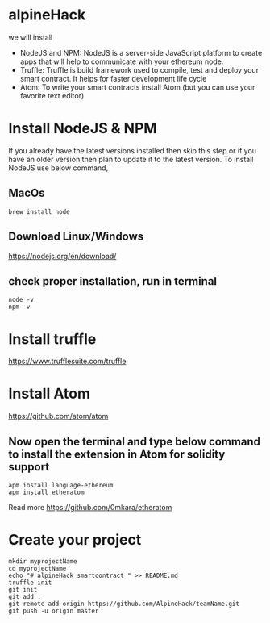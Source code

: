 # alpineHack

we will install
* NodeJS and NPM: NodeJS is a server-side JavaScript platform to create apps that will help to communicate with your ethereum node.
* Truffle: Truffle is build framework used to compile, test and deploy your smart contract. It helps for faster development life cycle
* Atom: To write your smart contracts install Atom (but you can use your favorite text editor)

# Install NodeJS & NPM
If you already have the latest versions installed then skip this step or if you have an older version then plan to update it to the latest version.
To install NodeJS use below command,
## MacOs
```
brew install node
```
## Download Linux/Windows
https://nodejs.org/en/download/
## check proper installation, run in terminal
```
node -v
npm -v
```
# Install truffle
https://www.trufflesuite.com/truffle

# Install Atom
https://github.com/atom/atom

## Now open the terminal and type below command to install the extension in Atom for solidity support
```
apm install language-ethereum
apm install etheratom
```
Read more https://github.com/0mkara/etheratom

# Create your project
```
mkdir myprojectName
cd myprojectName
echo "# alpineHack smartcontract " >> README.md
truffle init
git init
git add .
git remote add origin https://github.com/AlpineHack/teamName.git
git push -u origin master
```

